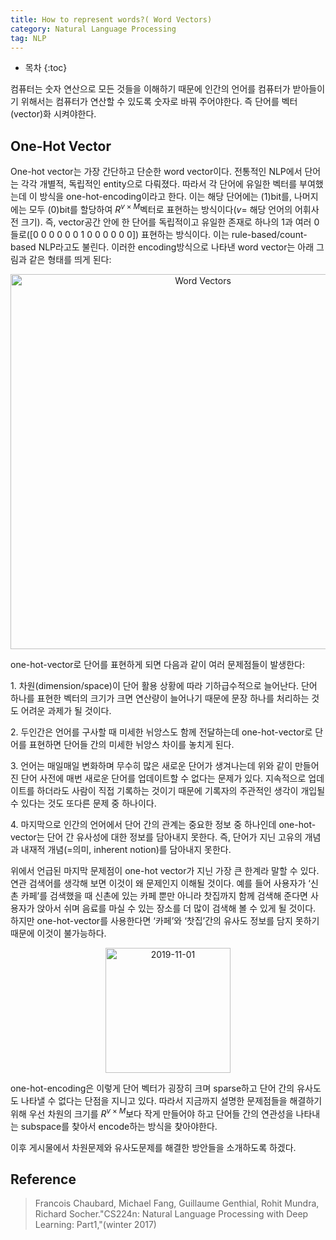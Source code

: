 ```yaml
---
title: How to represent words?( Word Vectors)
category: Natural Language Processing
tag: NLP
---
```








* 목차
{:toc}









컴퓨터는 숫자 연산으로 모든 것들을 이해하기 때문에 인간의 언어를 컴퓨터가 받아들이기 위해서는 컴퓨터가 연산할 수 있도록 숫자로 바꿔 주어야한다. 즉 단어를 벡터(vector)화 시켜야한다.

## One-Hot Vector

One-hot vector는 가장 간단하고 단순한 word vector이다. 전통적인 NLP에서 단어는 각각 개별적, 독립적인 entity으로 다뤄졌다. 따라서 각 단어에 유일한 벡터를 부여했는데 이 방식을 one-hot-encoding이라고 한다. 이는 해당 단어에는 (1)bit를, 나머지에는 모두 (0)bit를 할당하여 ${ R }^{ v×M }$벡터로 표현하는 방식이다($v=$ 해당 언어의 어휘사전 크기). 즉, vector공간 안에 한 단어를 독립적이고 유일한 존재로 하나의 1과 여러 0들로([0 0 0 0 0 0 1 0 0 0 0 0 0]) 표현하는 방식이다. 이는 rule-based/count-based NLP라고도 불린다. 이러한 encoding방식으로 나타낸 word vector는 아래 그림과 같은 형태를 띄게 된다:

<center><img width="600" alt="Word Vectors" src="https://user-images.githubusercontent.com/53667002/68001607-23646c80-fca8-11e9-80d7-0462d8cf2d4e.png"></center>

one-hot-vector로 단어를 표현하게 되면 다음과 같이 여러 문제점들이 발생한다:

1\. 차원(dimension/space)이 단어 활용 상황에 따라 기하급수적으로 늘어난다. 단어 하나를 표현한 벡터의 크기가 크면 연산량이 늘어나기 때문에 문장 하나를 처리하는 것도 어려운 과제가 될 것이다. 

2\. 두인간은 언어를 구사할 때 미세한 뉘앙스도 함께 전달하는데 one-hot-vector로 단어를 표현하면 단어들 간의 미세한 뉘앙스 차이를 놓치게 된다. 

3\. 언어는 매일매일 변화하며 무수히 많은 새로운 단어가 생겨나는데 위와 같이 만들어진 단어 사전에 매번 새로운 단어를 업데이트할 수 없다는 문제가 있다. 지속적으로 업데이트를 하더라도 사람이 직접 기록하는 것이기 때문에 기록자의 주관적인 생각이 개입될 수 있다는 것도 또다른 문제 중 하나이다.

4\. 마지막으로 인간의 언어에서 단어 간의 관계는 중요한 정보 중 하나인데 one-hot-vector는 단어 간 유사성에 대한 정보를 담아내지 못한다. 즉, 단어가 지닌 고유의 개념과 내재적 개념(=의미, inherent notion)를 담아내지 못한다. 

위에서 언급된 마지막 문제점이 one-hot vector가 지닌 가장 큰 한계라 말할 수 있다. 연관 검색어를 생각해 보면 이것이 왜 문제인지 이해될 것이다. 예를 들어 사용자가 ‘신촌 카페’를 검색했을 때 신촌에 있는 카페 뿐만 아니라 찻집까지 함께 검색해 준다면 사용자가 앉아서 쉬며 음료를 마실 수 있는 장소를 더 많이 검색해 볼 수 있게 될 것이다.  하지만 one-hot-vector를 사용한다면 ‘카페’와 ‘찻집’간의 유사도 정보를 담지 못하기 때문에 이것이 불가능하다. 

<center><img width="200" alt="2019-11-01" src="https://user-images.githubusercontent.com/53667002/68002511-8ce67a00-fcac-11e9-82b4-5487bf11d43e.png"></center>

one-hot-encoding은 이렇게 단어 벡터가 굉장히 크며 sparse하고 단어 간의 유사도도 나타낼 수 없다는 단점을 지니고 있다. 따라서 지금까지 설명한 문제점들을 해결하기 위해 우선 차원의 크기를 ${ R }^{ v×M }$보다 작게 만들어야 하고 단어들 간의 연관성을 나타내는 subspace를 찾아서 encode하는 방식을 찾아야한다.

이후 게시물에서 차원문제와 유사도문제를 해결한 방안들을 소개하도록 하겠다.

## Reference

> Francois Chaubard, Michael Fang, Guillaume Genthial, Rohit Mundra, Richard Socher."CS224n: Natural Language Processing with Deep Learning: Part1,"(winter 2017)
